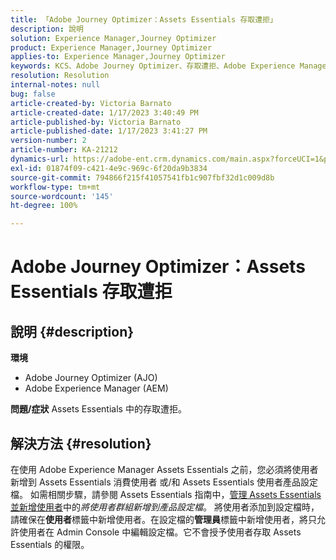 ```yaml
---
title: 「Adobe Journey Optimizer：Assets Essentials 存取遭拒」
description: 說明
solution: Experience Manager,Journey Optimizer
product: Experience Manager,Journey Optimizer
applies-to: Experience Manager,Journey Optimizer
keywords: KCS、Adobe Journey Optimizer、存取遭拒、Adobe Experience Manager、AEM、AJO、Assets Essentials、疑難排解
resolution: Resolution
internal-notes: null
bug: false
article-created-by: Victoria Barnato
article-created-date: 1/17/2023 3:40:49 PM
article-published-by: Victoria Barnato
article-published-date: 1/17/2023 3:41:27 PM
version-number: 2
article-number: KA-21212
dynamics-url: https://adobe-ent.crm.dynamics.com/main.aspx?forceUCI=1&pagetype=entityrecord&etn=knowledgearticle&id=cfeedd4e-7d96-ed11-aad1-6045bd006079
exl-id: 01874f09-c421-4e9c-969c-6f20da9b3834
source-git-commit: 794866f215f41057541fb1c907fbf32d1c009d8b
workflow-type: tm+mt
source-wordcount: '145'
ht-degree: 100%

---
```


# Adobe Journey Optimizer：Assets Essentials 存取遭拒

## 說明 {#description}

<b>環境</b>
- Adobe Journey Optimizer (AJO)
- Adobe Experience Manager (AEM)



<b>問題/症狀</b>
Assets Essentials 中的存取遭拒。


## 解決方法 {#resolution}


在使用 Adobe Experience Manager Assets Essentials 之前，您必須將使用者新增到 Assets Essentials 消費使用者 或/和 Assets Essentials 使用者產品設定檔。 如需相關步驟，請參閱 Assets Essentials 指南中，[管理 Assets Essentials 並新增使用者](https://experienceleague.adobe.com/docs/experience-manager-assets-essentials/help/get-started-admins/deploy-administer.html#add-users-to-product-profiles)中的&#x200B;*將使用者群組新增到產品設定檔*。 將使用者添加到設定檔時，請確保在<b>使用者</b>標籤中新增使用者。在設定檔的<b>管理員</b>標籤中新增使用者，將只允許使用者在 Admin Console 中編輯設定檔。它不會授予使用者存取 Assets Essentials 的權限。
